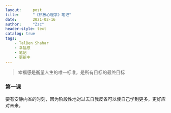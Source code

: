 ```yaml
---
layout:     post
title:      "《积极心理学》笔记"
date:       2021-02-16
author:     "Zzc"
header-style: text
catalog: true
tags:
    - TalBen Shahar
    - 幸福感
    - 笔记
    - 更新中
---
```


> 幸福感是衡量人生的唯一标准，是所有目标的最终目标

### 第一课

要有安静内省的时刻，因为阶段性地对过去自我反省可以使自己学到更多，更好应对未来。